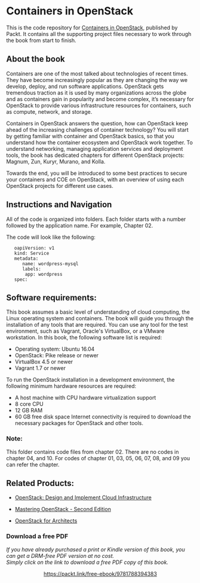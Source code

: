 # Containers in OpenStack
This is the code repository for [Containers in OpenStack](https://www.packtpub.com/big-data-and-business-intelligence/python-finance-second-edition?utm_source=github&utm_medium=repository&utm_content=9781787125698), published by Packt. It contains all the supporting project files necessary to work through the book from start to finish.

## About the book
Containers are one of the most talked about technologies of recent times. They have become increasingly popular as they are changing the way we develop, deploy, and run software applications. OpenStack gets tremendous traction as it is used by many organizations across the globe and as containers gain in popularity and become complex, it’s necessary for OpenStack to provide various infrastructure resources for containers, such as compute, network, and storage.

Containers in OpenStack answers the question, how can OpenStack keep ahead of the increasing challenges of container technology? You will start by getting familiar with container and OpenStack basics, so that you understand how the container ecosystem and OpenStack work together. To understand networking, managing application services and deployment tools, the book has dedicated chapters for different OpenStack projects: Magnum, Zun, Kuryr, Murano, and Kolla. 

Towards the end, you will be introduced to some best practices to secure your containers and COE on OpenStack, with an overview of using each OpenStack projects for different use cases.

## Instructions and Navigation
All of the code is organized into folders. Each folder starts with a number followed by the application name. For example, Chapter 02.

The code will look like the following:
       
       oapiVersion: v1
       kind: Service
       metadata:
          name: wordpress-mysql
          labels:
           app: wordpress
       spec:

## Software requirements:
This book assumes a basic level of understanding of cloud computing, the Linux operating system and containers. The book will guide you through the installation of any tools that are required.
You can use any tool for the test environment, such as Vagrant, Oracle's VirtualBox, or a VMware workstation.
In this book, the following software list is required:
* Operating system: Ubuntu 16.04
* OpenStack: Pike release or newer
* VirtualBox 4.5 or newer
* Vagrant 1.7 or newer

To run the OpenStack installation in a development environment, the following minimum hardware resources are required:

* A host machine with CPU hardware virtualization support
* 8 core CPU
* 12 GB RAM
* 60 GB free disk space
Internet connectivity is required to download the necessary packages for
OpenStack and other tools.
### Note:
This folder contains code files from chapter 02. There are no codes in chapter 04, and 10. For codes of chapter 01, 03, 05, 06, 07, 08, and 09 you can refer the chapter.

## Related Products:
* [OpenStack: Design and Implement Cloud Infrastructure](https://www.packtpub.com/virtualization-and-cloud/openstack-design-and-implement-cloud-infrastructure?utm_source=github&utm_medium=repository&utm_content=9781788290746)

* [Mastering OpenStack - Second Edition](https://www.packtpub.com/virtualization-and-cloud/mastering-openstack-second-edition?utm_source=github&utm_medium=repository&utm_content=9781786463982)

* [OpenStack for Architects](https://www.packtpub.com/virtualization-and-cloud/openstack-architects?utm_source=github&utm_medium=repository&utm_content=9781784395100)
### Download a free PDF

 <i>If you have already purchased a print or Kindle version of this book, you can get a DRM-free PDF version at no cost.<br>Simply click on the link to download a free PDF copy of this book.</i>
<p align="center"> <a href="https://packt.link/free-ebook/9781788394383">https://packt.link/free-ebook/9781788394383 </a> </p>